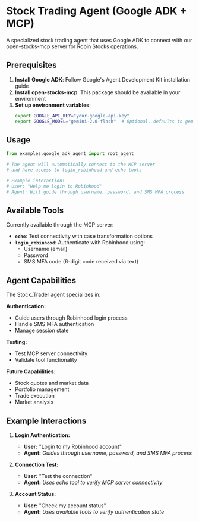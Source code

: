 # Stock Trading Agent (Google ADK + MCP)

A specialized stock trading agent that uses Google ADK to connect with our open-stocks-mcp server for Robin Stocks operations.

## Prerequisites

1. **Install Google ADK**: Follow Google's Agent Development Kit installation guide
2. **Install open-stocks-mcp**: This package should be available in your environment
3. **Set up environment variables**:
   ```bash
   export GOOGLE_API_KEY="your-google-api-key"
   export GOOGLE_MODEL="gemini-2.0-flash"  # Optional, defaults to gemini-2.0-flash
   ```

## Usage

```python
from examples.google_adk_agent import root_agent

# The agent will automatically connect to the MCP server
# and have access to login_robinhood and echo tools

# Example interaction:
# User: "Help me login to Robinhood"
# Agent: Will guide through username, password, and SMS MFA process
```

## Available Tools

Currently available through the MCP server:

- **`echo`**: Test connectivity with case transformation options
- **`login_robinhood`**: Authenticate with Robinhood using:
  - Username (email)
  - Password
  - SMS MFA code (6-digit code received via text)

## Agent Capabilities

The Stock_Trader agent specializes in:

**Authentication:**
- Guide users through Robinhood login process
- Handle SMS MFA authentication
- Manage session state

**Testing:**
- Test MCP server connectivity
- Validate tool functionality

**Future Capabilities:**
- Stock quotes and market data
- Portfolio management
- Trade execution
- Market analysis

## Example Interactions

1. **Login Authentication:**
   - **User:** "Login to my Robinhood account"
   - **Agent:** *Guides through username, password, and SMS MFA process*

2. **Connection Test:**
   - **User:** "Test the connection"
   - **Agent:** *Uses echo tool to verify MCP server connectivity*

3. **Account Status:**
   - **User:** "Check my account status"
   - **Agent:** *Uses available tools to verify authentication state*